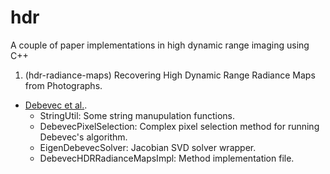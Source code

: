 # hdr
A couple of paper implementations in high dynamic range imaging using C++ 

1. (hdr-radiance-maps) Recovering High Dynamic Range Radiance Maps from Photographs. 
  * [Debevec et al.](http://www.pauldebevec.com/Research/HDR/debevec-siggraph97.pdf).
    * StringUtil: Some string manupulation functions.
    * DebevecPixelSelection: Complex pixel selection method for running Debevec's algorithm.
    * EigenDebevecSolver: Jacobian SVD solver wrapper.
    * DebevecHDRRadianceMapsImpl: Method implementation file.
